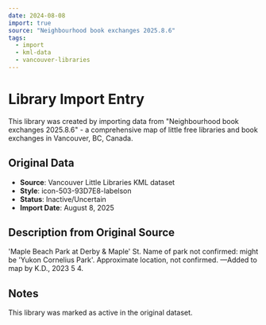 ```yaml
---
date: 2024-08-08
import: true
source: "Neighbourhood book exchanges 2025.8.6"
tags:
  - import
  - kml-data
  - vancouver-libraries
---
```


# Library Import Entry

This library was created by importing data from "Neighbourhood book exchanges 2025.8.6" - a comprehensive map of little free libraries and book exchanges in Vancouver, BC, Canada.

## Original Data

- **Source**: Vancouver Little Libraries KML dataset
- **Style**: icon-503-93D7E8-labelson
- **Status**: Inactive/Uncertain
- **Import Date**: August 8, 2025

## Description from Original Source

'Maple Beach Park at Derby & Maple' St.
Name of park not confirmed: might be 
'Yukon Cornelius Park'.
Approximate location, not confirmed.
—Added to map by K.D., 2023 5 4. 



## Notes

This library was marked as active in the original dataset.
